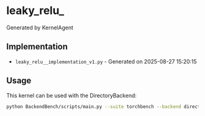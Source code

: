# leaky_relu_

Generated by KernelAgent

## Implementation

- `leaky_relu__implementation_v1.py` - Generated on 2025-08-27 15:20:15

## Usage

This kernel can be used with the DirectoryBackend:
```bash
python BackendBench/scripts/main.py --suite torchbench --backend directory --ops leaky_relu_
```
